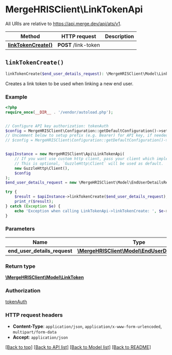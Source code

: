 # MergeHRISClient\LinkTokenApi

All URIs are relative to https://api.merge.dev/api/ats/v1.

Method | HTTP request | Description
------------- | ------------- | -------------
[**linkTokenCreate()**](LinkTokenApi.md#linkTokenCreate) | **POST** /link-token | 


## `linkTokenCreate()`

```php
linkTokenCreate($end_user_details_request): \MergeHRISClient\Model\LinkToken
```



Creates a link token to be used when linking a new end user.

### Example

```php
<?php
require_once(__DIR__ . '/vendor/autoload.php');


// Configure API key authorization: tokenAuth
$config = MergeHRISClient\Configuration::getDefaultConfiguration()->setApiKey('Authorization', 'YOUR_API_KEY');
// Uncomment below to setup prefix (e.g. Bearer) for API key, if needed
// $config = MergeHRISClient\Configuration::getDefaultConfiguration()->setApiKeyPrefix('Authorization', 'Bearer');


$apiInstance = new MergeHRISClient\Api\LinkTokenApi(
    // If you want use custom http client, pass your client which implements `GuzzleHttp\ClientInterface`.
    // This is optional, `GuzzleHttp\Client` will be used as default.
    new GuzzleHttp\Client(),
    $config
);
$end_user_details_request = new \MergeHRISClient\Model\EndUserDetailsRequest(); // \MergeHRISClient\Model\EndUserDetailsRequest

try {
    $result = $apiInstance->linkTokenCreate($end_user_details_request);
    print_r($result);
} catch (Exception $e) {
    echo 'Exception when calling LinkTokenApi->linkTokenCreate: ', $e->getMessage(), PHP_EOL;
}
```

### Parameters

Name | Type | Description  | Notes
------------- | ------------- | ------------- | -------------
 **end_user_details_request** | [**\MergeHRISClient\Model\EndUserDetailsRequest**](../Model/EndUserDetailsRequest.md)|  |

### Return type

[**\MergeHRISClient\Model\LinkToken**](../Model/LinkToken.md)

### Authorization

[tokenAuth](../../README.md#tokenAuth)

### HTTP request headers

- **Content-Type**: `application/json`, `application/x-www-form-urlencoded`, `multipart/form-data`
- **Accept**: `application/json`

[[Back to top]](#) [[Back to API list]](../../README.md#endpoints)
[[Back to Model list]](../../README.md#models)
[[Back to README]](../../README.md)
